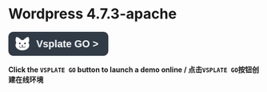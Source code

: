 # Wordpress 4.7.3-apache

<a href="https://www.vsplate.com/?docker-compose=https://github.com/vsplate/dcenvs/wordpress/4.7.3-apache"><img alt="VSPLATE GO" src="https://raw.githubusercontent.com/vsplate/images/master/vsgo_btn.png" width="200px"></a>

**Click the `VSPLATE GO` button to launch a demo online / 点击`VSPLATE GO`按钮创建在线环境**